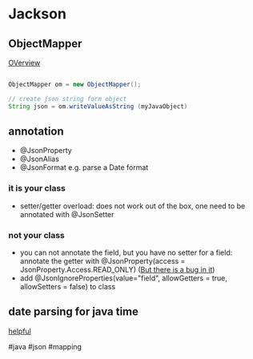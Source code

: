 # Jackson 

## ObjectMapper

[OVerview](https://www.baeldung.com/jackson-object-mapper-tutorial)

```java

ObjectMapper om = new ObjectMapper();

// create json string form object
String json = om.writeValueAsString (myJavaObject)

```

## annotation

- @JsonProperty
- @JsonAlias
- @JsonFormat e.g. parse a Date format

### it is your class

- setter/getter overload: does not work out of the box, one need to be annotated with @JsonSetter

### not your class

- you can not annotate the field, but you have no setter for a field: annotate the getter with @JsonProperty(access = JsonProperty.Access.READ_ONLY) ([But there is a bug in it](https://github.com/FasterXML/jackson-databind/issues/935))
- add @JsonIgnoreProperties(value="field", allowGetters = true, allowSetters = false) to class

## date parsing for java time

[helpful](https://stackoverflow.com/questions/27952472/serialize-deserialize-java-8-java-time-with-jackson-json-mapper)

#java #json #mapping
